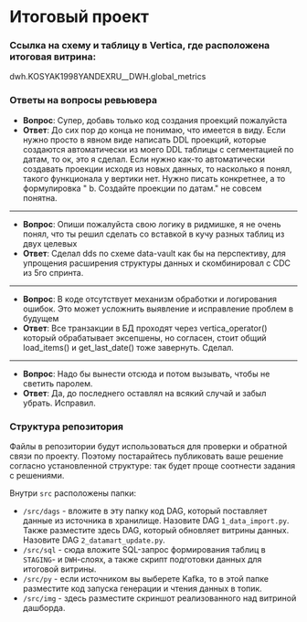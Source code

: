 # Итоговый проект

### Ссылка на схему и таблицу в Vertica, где расположена итоговая витрина:
dwh.KOSYAK1998YANDEXRU__DWH.global_metrics

### Ответы на вопросы ревьювера

 - **Вопрос**: Супер, добавь только код создания проекций пожалуйста
 - **Ответ**: До сих пор до конца не понимаю, что имеется в виду. Если нужно просто в явном виде написать DDL проекций, которые создаются автоматически из моего DDL таблицы с сегментацией по датам, то ок, это я сделал. Если нужно как-то автоматически создавать проекции исходя из новых данных, то насколько я понял, такого функционала у вертики нет. Нужно писать конкретнее, а то формулировка " b. Создайте проекции по датам." не совсем понятна.
___
 - **Вопрос**: Опиши пожалуйста свою логику в ридмишке, я не очень понял, что ты решил сделать со вставкой в кучу разных таблиц из двух целевых
- **Ответ**: Сделал dds по схеме data-vault как бы на перспективу, для упрощения расширения структуры данных и скомбинировал с CDC из 5го спринта.
___
 - **Вопрос**: В коде отсутствует механизм обработки и логирования ошибок. Это может усложнить выявление и исправление проблем в будущем
 - **Ответ**: Все транзакции в БД проходят через vertica_operator() который обрабатывает эксепшены, но согласен, стоит общий load_items() и get_last_date() тоже завернуть. Сделал.
___
 - **Вопрос**: Надо бы вынести отсюда и потом вызывать, чтобы не светить паролем.
 - **Ответ**: Да, до последнего оставлял на всякий случай и забыл убрать. Исправил.

    


### Структура репозитория
Файлы в репозитории будут использоваться для проверки и обратной связи по проекту. Поэтому постарайтесь публиковать ваше решение согласно установленной структуре: так будет проще соотнести задания с решениями.

Внутри `src` расположены папки:
- `/src/dags` - вложите в эту папку код DAG, который поставляет данные из источника в хранилище. Назовите DAG `1_data_import.py`. Также разместите здесь DAG, который обновляет витрины данных. Назовите DAG `2_datamart_update.py`.
- `/src/sql` - сюда вложите SQL-запрос формирования таблиц в `STAGING`- и `DWH`-слоях, а также скрипт подготовки данных для итоговой витрины.
- `/src/py` - если источником вы выберете Kafka, то в этой папке разместите код запуска генерации и чтения данных в топик.
- `/src/img` - здесь разместите скриншот реализованного над витриной дашборда.
